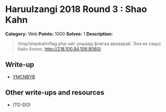 # Haruulzangi 2018 Round 3 : Shao Kahn

**Category:** Web
**Points:** 1000
**Solves:** 1
**Description:**

>/tmp/shaokahnflag.php-ийг уншаад флагаа авааарай. Энэ их хэцүү байх болно.
>http://218.100.84.106:8060/

## Write-up
* [YMCNBYB](https://github.com/haruulzangi/2018/tree/master/round-3/Web/Shao-Kahn/zoloogg/README.MD)

## Other write-ups and resources
* (TO-DO)

